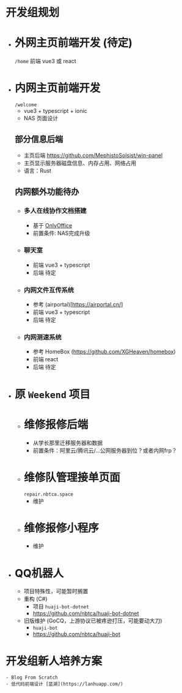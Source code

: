 # 开发组规划

- # 外网主页前端开发 (待定)
    `/home`
    前端 vue3 或 react
- # 内网主页前端开发
    `/welcome`
    - vue3 + typescript + ionic
    - NAS 页面设计
    ## 部分信息后端
    - 主页后端 https://github.com/MephistoSolsist/win-panel
    - 主页显示服务器磁盘信息、内存占用、网络占用
    - 语言：Rust
    ## 内网额外功能待办
    - ### 多人在线协作文档搭建
        - 基于 [OnlyOffice](https://www.onlyoffice.com/)
        - 前置条件: NAS完成升级
    - ### 聊天室
        - 前端 vue3 + typescript
        - 后端 待定
    - ### 内网文件互传系统
        - 参考 (airportal)[https://airportal.cn/]
        - 前端 vue3 + typescript
        - 后端 待定
    - ### 内网测速系统
        - 参考 HomeBox (https://github.com/XGHeaven/homebox)
        - 前端 react
        - 后端 待定
- # 原 `Weekend` 项目
    - # 维修报修后端
        - 从学长那里迁移服务器和数据
        - 前置条件：阿里云/腾讯云/...公网服务器到位？或者内网frp？
    - # 维修队管理接单页面
        `repair.nbtca.space`
        - 维护
    - # 维修报修小程序
        - 维护
- # QQ机器人
    - 项目特殊性，可能暂时搁置
    - 重构 (C#)
        - 项目 `huaji-bot-dotnet`
        - https://github.com/nbtca/huaji-bot-dotnet
    - 旧版维护 (GoCQ，上游协议已被疼逊打压，可能要动大刀)
        - `huaji-bot`
        - https://github.com/nbtca/huaji-bot

# 开发组新人培养方案
    - Blog From Scratch
    - 低代码前端设计 [蓝湖](https://lanhuapp.com/)

   